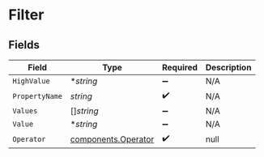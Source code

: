 # Filter


## Fields

| Field                                                      | Type                                                       | Required                                                   | Description                                                |
| ---------------------------------------------------------- | ---------------------------------------------------------- | ---------------------------------------------------------- | ---------------------------------------------------------- |
| `HighValue`                                                | **string*                                                  | :heavy_minus_sign:                                         | N/A                                                        |
| `PropertyName`                                             | *string*                                                   | :heavy_check_mark:                                         | N/A                                                        |
| `Values`                                                   | []*string*                                                 | :heavy_minus_sign:                                         | N/A                                                        |
| `Value`                                                    | **string*                                                  | :heavy_minus_sign:                                         | N/A                                                        |
| `Operator`                                                 | [components.Operator](../../models/components/operator.md) | :heavy_check_mark:                                         | null                                                       |